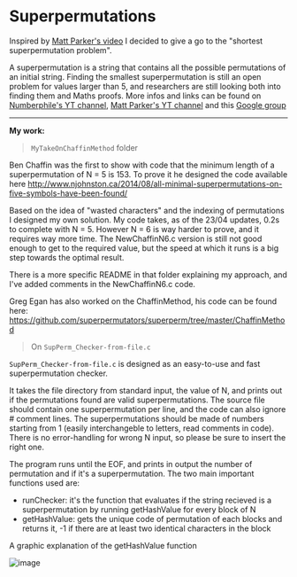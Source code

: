 # Superpermutations

Inspired by [Matt Parker's video](https://www.youtube.com/watch?v=OZzIvl1tbPo) I decided to give a go to the "shortest superpermutation problem".


A superpermutation is a string that contains all the possible permutations of an initial string. Finding the smallest superpermutation is still an open problem for values larger than 5, and researchers are still looking both into finding them and Maths proofs. More infos and links can be found on [Numberphile's YT channel](https://www.youtube.com/user/numberphile), [Matt Parker's YT channel](https://www.youtube.com/user/standupmaths/videos) and this [Google group](https://groups.google.com/forum/#!forum/superpermutators)

___

**My work:**

> `MyTakeOnChaffinMethod` folder

Ben Chaffin was the first to show with code that the minimum length of a superpermutation of N = 5 is 153. To prove it he designed the code available here http://www.njohnston.ca/2014/08/all-minimal-superpermutations-on-five-symbols-have-been-found/

Based on the idea of "wasted characters" and the indexing of permutations I designed my own solution. My code takes, as of the 23/04 updates, 0.2s to complete with N = 5. However N = 6 is way harder to prove, and it requires way more time. The NewChaffinN6.c version is still not good enough to get to the required value, but the speed at which it runs is a big step towards the optimal result.  

There is a more specific README in that folder explaining my approach, and I've added comments in the NewChaffinN6.c code.


Greg Egan has also worked on the ChaffinMethod, his code can be found here:
https://github.com/superpermutators/superperm/tree/master/ChaffinMethod

>On `SupPerm_Checker-from-file.c` 

`SupPerm_Checker-from-file.c` is designed as an easy-to-use and fast superpermutation checker.

It takes the file directory from standard input, the value of N, and prints out if the permutations found are valid superpermutations. The source file should contain one superpermutation per line, and the code can also ignore # comment lines. The superpermutations should be made of numbers starting from 1 (easily interchangeble to letters, read comments in code). There is no error-handling for wrong N input, so please be sure to insert the right one.

The program runs until the EOF, and prints in output the number of permutation and if it's a superpermutation. The two main important functions used are:
* runChecker: it's the function that evaluates if the string recieved is a superpermutation by running getHashValue for every block of N
* getHashValue: gets the unique code of permutation of each blocks and returns it, -1 if there are at least two identical characters in the block

A graphic explanation of the getHashValue function

![image](https://i.imgur.com/QQyH8UT.jpg)

